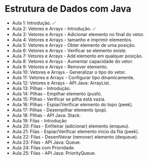# Estrutura de Dados com Java
- Aula 1: Introdução. ✅
- Aula 2: Vetores e Arrays - Introdução. ✅
- Aula 3: Vetores e Arrays - Adicionar elemento no final do vetor.
- Aula 4: Vetores e Arrays - tamanho e imprimir elementos.
- Aula 5: Vetores e Arrays - Obter elemento de uma posição.
- Aula 6: Vetores e Arrays - Verificar se elemento existe.
- Aula 7: Vetores e Arrays - Add elemento em qualquer posição.
- Aula 8: Vetores e Arrays - Aumentar capacidade do vetor.
- Aula 9: Vetores e Arrays - Remover elemento.
- Aula 10: Vetores e Arrays - Generalizar o tipo do vetor.
- Aula 11: Vetores e Arrays - Configurar tipo dinamicamente.
- Aula 12: Vetores e Arrays - API Java: ArrayList.
- Aula 13: Pilhas - Introdução.
- Aula 14: Pilhas - Empilhar elemento (push).
- Aula 15: Pilhas - Verificar se pilha está vazia.
- Aula 16: Pilhas - Espiar/Verificar elemento do topo (peek).
- Aula 17: Pilhas - Desempilhar elemento (pop).
- Aula 18: Pilhas - API Java: Stack.
- Aula 19: Filas - Introdução
- Aula 20: Filas - Enfileirar (adicionar) elemento (enqueu).
- Aula 21: Filas - Espiar/Verificar elemento inicio da fila (peek).
- Aula 22: Filas - Desenfileirar (remover) elemento (dequeue).
- Aula 23: Filas - API Java: Queue.
- Aula 24: Filas com Prioridade.
- Aula 25: Filas - API Java: PriorityQueue.